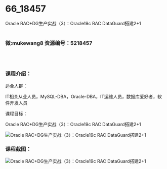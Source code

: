 # 66_18457
Oracle RAC+DG生产实战（3）：Oracle19c RAC DataGuard搭建2+1
<br/></br>
<h3>微:mukewang8 资源编号：5218457</h3>
<br/></br>
<h3>课程介绍：</h3>
<p>适合人群：</p>
<p>IT相关从业人员，MySQL-DBA，Oracle-DBA，IT运维人员，数据库爱好者，软件开发人员</p>
<p>课程目标：</p>
<p>Oracle RAC+DG生产实战（3）：Oracle19c RAC <a title="查看与 DataGuard 相关的文章" target="_blank">DataGuard</a>搭建2+1</p>
<p><img src="https://www.ko996.com/wp-content/uploads/img/2021/02/1-52.png" alt="Oracle RAC+DG生产实战（3）：Oracle19c RAC DataGuard搭建2+1"></p>
<div class="info-desc">
<h3>课程截图：</h3>
<p><img src="https://www.ko996.com/wp-content/uploads/img/2021/02/2-55.png" alt="Oracle RAC+DG生产实战（3）：Oracle19c RAC DataGuard搭建2+1"></p>


			
</div>
